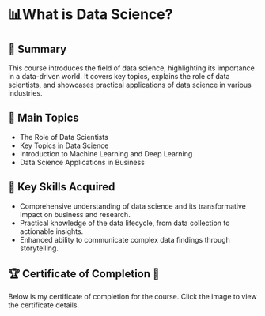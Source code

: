 # 📊What is Data Science?

## 📄 Summary
This course introduces the field of data science, highlighting its importance in a data-driven world. It covers key topics, explains the role of data scientists, and showcases practical applications of data science in various industries.

## 📑 Main Topics
- The Role of Data Scientists
- Key Topics in Data Science
- Introduction to Machine Learning and Deep Learning
- Data Science Applications in Business

## 🔑 Key Skills Acquired
- Comprehensive understanding of data science and its transformative impact on business and research.
- Practical knowledge of the data lifecycle, from data collection to actionable insights.
- Enhanced ability to communicate complex data findings through storytelling.

## 🏆 Certificate of Completion 🚀
Below is my certificate of completion for the course. Click the image to view the certificate details.
